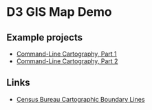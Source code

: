 # D3 GIS Map Demo

## Example projects
  - [Command-Line Cartography, Part 1](https://medium.com/@mbostock/command-line-cartography-part-1-897aa8f8ca2c#.plgbe2qti)
  - [Command-Line Cartography, Part 2](https://medium.com/@mbostock/command-line-cartography-part-2-c3a82c5c0f3#.lij82gqnz)  

## Links
  - [Census Bureau Cartographic Boundary Lines](http://www2.census.gov/geo/tiger/GENZ2015/shp/)  